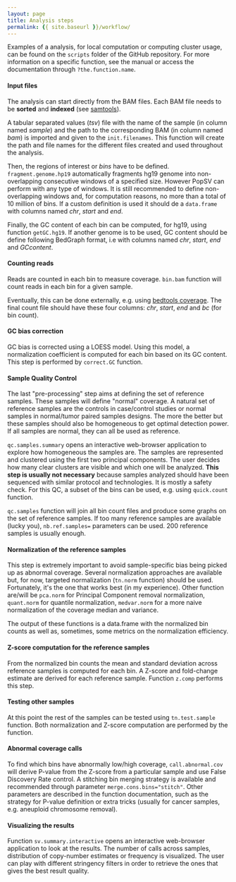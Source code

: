 ```yaml
---
layout: page
title: Analysis steps
permalink: {{ site.baseurl }}/workflow/
---
```


Examples of a analysis, for local computation or computing cluster usage, can be found on the `scripts` folder of the GitHub repository. For more information on a specific function, see the manual or access the documentation through `?the.function.name`.

#### Input files
The analysis can start directly from the BAM files. Each BAM file needs to be **sorted** and **indexed** (see [samtools](http://www.htslib.org/)).

A tabular separated values (*tsv*) file with the name of the sample (in column named *sample*) and the path to the corresponding BAM (in column named *bam*) is imported and  given to the `init.filenames`. This function will create the path and file names for the different files created and used throughout the analysis.

Then, the regions of interest or *bins* have to be defined. `fragment.genome.hp19` automatically fragments hg19 genome into non-overlapping consecutive windows of a specified size. However PopSV can perform with any type of windows. It is still recommended to define non-overlapping windows and, for computation reasons, no more than a total of 10 million of bins. If a custom definition is used it should de a `data.frame` with columns named *chr*, *start* and *end*.

Finally, the GC content of each bin can be computed, for hg19, using function `getGC.hg19`. If another genome is to be used, GC content should be define following BedGraph format, i.e with columns named *chr*, *start*, *end* and *GCcontent*.

#### Counting reads
Reads are counted in each bin to measure coverage. `bin.bam` function will count reads in each bin for a given sample.

Eventually, this can be done externally, e.g. using [bedtools coverage](http://bedtools.readthedocs.org/en/latest/content/tools/coverage.html). The final count file should have these four columns: *chr*, *start*, *end* and *bc* (for bin count).

#### GC bias correction
GC bias is corrected using a LOESS model. Using this model, a normalization coefficient is computed for each bin based on its GC content. This step is performed by `correct.GC` function.

#### Sample Quality Control
The last "pre-processing" step aims at defining the set of reference samples. These samples will define "normal" coverage. A natural set of reference samples are the controls in case/control studies or normal samples in normal/tumor paired samples designs. The more the better but these samples should also be homogeneous to get optimal detection power. If all samples are normal, they can all be used as reference. 

`qc.samples.summary` opens an interactive web-browser application to explore how homogeneous the samples are. The samples are represented and clustered using the first two principal components. The user decides how many clear clusters are visible and which one will be analyzed. **This step is usually not necessary** because samples analyzed should have been sequenced with similar protocol and technologies. It is mostly a safety check. For this QC, a subset of the bins can be used, e.g. using `quick.count` function.

`qc.samples` function will join all bin count files and produce some graphs on the set of reference samples. If too many reference samples are available (lucky you), `nb.ref.samples=` parameters can be used. 200 reference samples is usually enough.

#### Normalization of the reference samples

This step is extremely important to avoid sample-specific bias being picked up as abnormal coverage. Several normalization approaches are available but, for now, targeted normalization (`tn.norm` function) should be used. Fortunately, it's the one that works best (in my experience). Other function are/will be `pca.norm` for Principal Component removal normalization, `quant.norm` for quantile normalization, `medvar.norm` for a more naive normalization of the coverage median and variance.

The output of these functions is a data.frame with the normalized bin counts as well as, sometimes, some metrics on the normalization efficiency.

#### Z-score computation for the reference samples

From the normalized bin counts the mean and standard deviation across reference samples is computed for each bin. A Z-score and fold-change estimate are derived for each reference sample. Function `z.comp` performs this step.

#### Testing other samples

At this point the rest of the samples can be tested using `tn.test.sample` function. Both normalization and Z-score computation are performed by the function.

#### Abnormal coverage calls
To find which bins have abnormally low/high coverage, `call.abnormal.cov` will derive P-value from the Z-score from a particular sample and use False Discovery Rate control. A stitching bin merging strategy is available and recommended through parameter `merge.cons.bins="stitch"`. Other parameters are described in the function documentation, such as the strategy for P-value definition or extra tricks (usually for cancer samples, e.g. aneuploid chromosome removal). 

#### Visualizing the results
Function `sv.summary.interactive` opens an interactive web-browser application to look at the results. The number of calls across samples, distribution of copy-number estimates or frequency is visualized. The user can play with different stringency filters in order to retrieve the ones that gives the best result quality.
